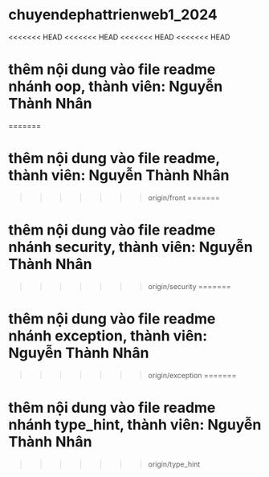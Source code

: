 # chuyendephattrienweb1_2024
<<<<<<< HEAD
<<<<<<< HEAD
<<<<<<< HEAD
<<<<<<< HEAD
# thêm nội dung vào file readme nhánh oop, thành viên: Nguyễn Thành Nhân
=======
# thêm nội dung vào file readme, thành viên: Nguyễn Thành Nhân
>>>>>>> origin/front
=======
# thêm nội dung vào file readme nhánh security, thành viên: Nguyễn Thành Nhân
>>>>>>> origin/security
=======
# thêm nội dung vào file readme nhánh exception, thành viên: Nguyễn Thành Nhân
>>>>>>> origin/exception
=======
# thêm nội dung vào file readme nhánh type_hint, thành viên: Nguyễn Thành Nhân
>>>>>>> origin/type_hint
